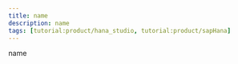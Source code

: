 ```yaml
---
title: name
description: name
tags: [tutorial:product/hana_studio, tutorial:product/sapHana]
---
```

name
